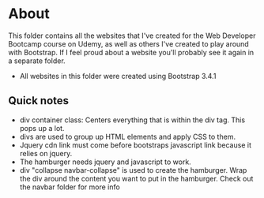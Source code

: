 # About
This folder contains all the websites that I've created for the Web Developer Bootcamp course on Udemy, as well as others I've created to play around with Bootstrap. If I feel proud about a website you'll probably see it again in a separate folder.
* All websites in this folder were created using Bootstrap 3.4.1

## Quick notes
* div container class: Centers everything that is within the div tag. This pops up a lot.
* divs are used to group up HTML elements and apply CSS to them.
* Jquery cdn link must come before bootstraps javascript link because it relies on jquery.
* The hamburger needs jquery and javascript to work.
* div "collapse navbar-collapse" is used to create the hamburger. Wrap the div around the content you want to put in the hamburger. Check out the navbar folder for more info
